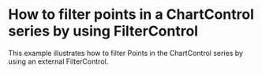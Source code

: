 # How to filter points in a ChartControl series by using FilterControl


<p>This example illustrates how to filter Points in the ChartControl series by using an external FilterControl.</p>

<br/>


